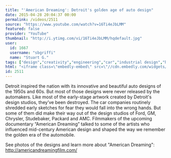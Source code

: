 ```yaml
---
title: "'American Dreaming': Detroit's golden age of auto design"
date: 2015-04-28 20:04:37 00:00
permalink: /videos/2511
source: "https://www.youtube.com/watch?v=16Ti4eJbLMM"
featured: false
provider: "YouTube"
thumbnail: "http://i.ytimg.com/vi/16Ti4eJbLMM/hqdefault.jpg"
user:
  id: 1667
  username: "sbgriffi"
  name: "Stuart G."
tags: ["design","creativity","engineering","car","industrial design","history","auto industry","detroit","futurist"]
html: "<iframe class=\"embedly-embed\" src=\"//cdn.embedly.com/widgets/media.html?src=http%3A%2F%2Fwww.youtube.com%2Fembed%2F16Ti4eJbLMM%3Fwmode%3Dtransparent%26feature%3Doembed&wmode=transparent&url=https%3A%2F%2Fwww.youtube.com%2Fwatch%3Fv%3D16Ti4eJbLMM&image=http%3A%2F%2Fi.ytimg.com%2Fvi%2F16Ti4eJbLMM%2Fhqdefault.jpg&key=daaebf4d9cdd46779200162d0ca86e20&type=text%2Fhtml&schema=youtube\" width=\"854\" height=\"480\" scrolling=\"no\" frameborder=\"0\" allowfullscreen></iframe>"
id: 2511
---
```


Detroit inspired the nation with its innovative and beautiful auto designs of the 1950s and 60s. But most of those designs were never released by the automakers. Like most of the early-stage artwork created by Detroit's design studios, they’ve been destroyed. The car companies routinely shredded early sketches for fear they would fall into the wrong hands. But some of them did make their way out of the design studios of Ford, GM, Chrysler, Studebaker, Packard and AMC. Filmmakers of the upcoming documentary “American Dreaming” talked to some of the artists who influenced mid-century American design and shaped the way we remember the golden era of the automobile. 

See photos of the designs and learn more about "American Dreaming": http://americandreamingfilm.com/